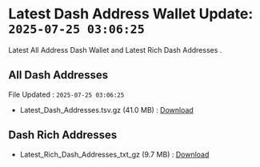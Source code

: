 # Latest Dash Address Wallet Update: `2025-07-25 03:06:25`

Latest All Address Dash Wallet and Latest Rich Dash Addresses .

## All Dash Addresses

File Updated : `2025-07-25 03:06:25`

- Latest_Dash_Addresses.tsv.gz (41.0 MB) : [Download](https://github.com/Pymmdrza/Rich-Address-Wallet/releases/tag/Dash)

## Dash Rich Addresses

- Latest_Rich_Dash_Addresses_txt_gz (9.7 MB) : [Download](https://github.com/Pymmdrza/Rich-Address-Wallet/releases/tag/Dash)
